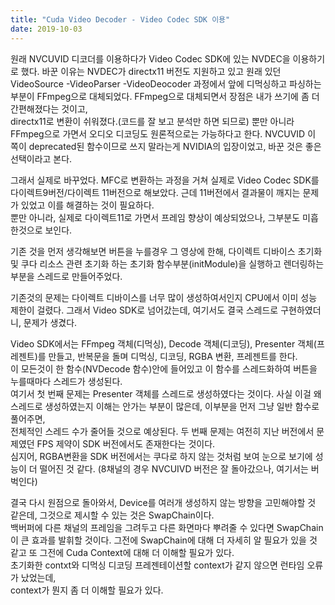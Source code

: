 ```yaml
---
title: "Cuda Video Decoder - Video Codec SDK 이용"
date: 2019-10-03
---
```


원래 NVCUVID 디코더를 이용하다가 Video Codec SDK에 있는 NVDEC을 이용하기로 했다.
바꾼 이유는 NVDEC가 directx11 버전도 지원하고 있고 원래 있던
VideoSource -VideoParser -VideoDeocoder 과정에서 앞에 디먹싱하고 파싱하는 부분이 FFmpeg으로 대체되었다.
FFmpeg으로 대체되면서 장점은 내가 쓰기에 좀 더 간편해졌다는 것이고,  
directx11로 변환이 쉬워졌다.(코드를 잘 보고 분석만 하면 되므로)
뿐만 아니라 FFmpeg으로 가면서 오디오 디코딩도 원론적으로는 가능하다고 한다.
NVCUVID 이 쪽이 deprecated된 함수이므로 쓰지 말라는게 NVIDIA의 입장이었고, 바꾼 것은 좋은 선택이라고 본다.

그래서 실제로 바꾸었다.
MFC로 변환하는 과정을 거쳐 실제로 Video Codec SDK를 다이렉트9버전/다이렉트 11버전으로 해보았다.
근데 11버전에서 결과물이 깨지는 문제가 있었고 이를 해결하는 것이 필요하다.   
뿐만 아니라, 실제로 다이렉트11로 가면서 프레임 향상이 예상되었으나, 
그부분도 미흡한것으로 보인다.



기존 것을 먼저 생각해보면 버튼을 누를경우 그 영상에 한해, 다이렉트 디바이스 초기화 및 쿠다 리소스 관련 초기화 하는 초기화 함수부분(initModule)을 실행하고 렌더링하는 부분을 스레드로 만들어주었다.

기존것의 문제는 다이렉트 디바이스를 너무 많이 생성하여서인지 CPU에서 이미 성능 제한이 걸렸다. 
그래서 Video SDK로 넘어갔는데, 여기서도 결국 스레드로 구현하였더니, 문제가 생겼다.

Video SDK에서는 FFmpeg 객체(디먹싱), Decode 객체(디코딩), Presenter 객체(프레젠트)를 만들고, 반복문을 돌며 디먹싱, 디코딩, RGBA 변환, 프레젠트를 한다.  
이 모든것이 한 함수(NVDecode 함수)안에 들어있고 이 함수를 스레드화하여 버튼을 누를때마다 스레드가 생성된다.  
여기서 첫 번째 문제는 Presenter 객체를 스레드로 생성하였다는 것이다. 사실 이걸 왜 스레드로 생성하였는지 이해는 안가는 부분이 많은데, 이부분을 먼저 그냥 일반 함수로 풀어주면,  
전체적인 스레드 수가 줄어들 것으로 예상된다.
두 번째 문제는 여전히 지난 버전에서 문제였던 FPS 제약이 SDK 버전에서도 존재한다는 것이다.  
심지어, RGBA변환을 SDK 버전에서는 쿠다로 하지 않는 것처럼 보여 눈으로 보기에 성능이 더 떨어진 것 같다.
(8채널의 경우 NVCUIVD 버전은 잘 돌아갔으나, 여기서는 버벅인다)

결국 다시 원점으로 돌아와서, Device를 여러개 생성하지 않는 방향을 고민해야할 것 같은데, 그것으로 제시할 수 있는 것은 SwapChain이다.  
백버퍼에 다른 채널의 프레임을 그려두고 다른 화면마다 뿌려줄 수 있다면 SwapChain이 큰 효과를 발휘할 것이다.
그전에 SwapChain에 대해 더 자세히 알 필요가 있을 것 같고 또 그전에 Cuda Context에 대해 더 이해할 필요가 있다.  
초기화한 contxt와 디먹싱 디코딩 프레젠테이션할 context가 같지 않으면 런타임 오류가 났었는데,   
context가 뭔지 좀 더 이해할 필요가 있다.
